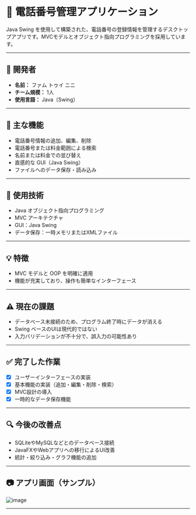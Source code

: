 # 📱 電話番号管理アプリケーション

Java Swing を使用して構築された、電話番号の登録情報を管理するデスクトップアプリです。MVCモデルとオブジェクト指向プログラミングを採用しています。

---

## 👤 開発者
- **名前：** ファム トゥイ ニニ
- **チーム規模：** 1人
- **使用言語：** Java（Swing）

---

## 🧩 主な機能

- 電話番号情報の追加、編集、削除
- 電話番号または料金範囲による検索
- 名前または料金での並び替え
- 直感的な GUI（Java Swing）
- ファイルへのデータ保存・読み込み

---

## 🔧 使用技術

- Java オブジェクト指向プログラミング
- MVC アーキテクチャ
- GUI：Java Swing
- データ保存：一時メモリまたはXMLファイル

---

## 💡 特徴

- MVC モデルと OOP を明確に適用
- 機能が充実しており、操作も簡単なインターフェース

---

## ⚠️ 現在の課題

- データベース未接続のため、プログラム終了時にデータが消える
- Swing ベースのUIは現代的ではない
- 入力バリデーションが不十分で、誤入力の可能性あり

---

## ✅ 完了した作業

- [x] ユーザーインターフェースの実装
- [x] 基本機能の実装（追加・編集・削除・検索）
- [x] MVC設計の導入
- [x] 一時的なデータ保存機能

---

## 🔍 今後の改善点

- SQLiteやMySQLなどとのデータベース接続
- JavaFXやWebアプリへの移行によるUI改善
- 統計・絞り込み・グラフ機能の追加

---

## 📷 アプリ画面（サンプル）
![image](https://github.com/user-attachments/assets/5d410f2d-08b4-4e6c-a0cf-8bdd515f901c)

---

